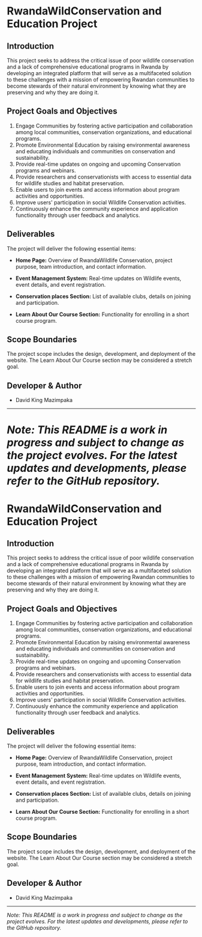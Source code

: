 # RwandaWildConservation and Education Project

## Introduction

This project seeks to address the critical issue of poor wildlife conservation and a lack of comprehensive educational programs in Rwanda by developing an integrated platform that will serve as a multifaceted solution to these challenges with a mission of empowering Rwandan communities to become stewards of their natural environment by knowing what they are preserving and why they are doing it.

## Project Goals and Objectives

1. Engage Communities by fostering active participation and collaboration among local communities, conservation organizations, and educational programs.
2. Promote Environmental Education by raising environmental awareness and educating individuals and communities on conservation and sustainability.
3. Provide real-time updates on ongoing and upcoming Conservation programs and webinars.
4. Provide researchers and conservationists with access to essential data for wildlife studies and habitat preservation.
5. Enable users to join events and access information about program activities and opportunities.
6. Improve users' participation in social Wildlife Conservation activities.
7. Continuously enhance the community experience and application functionality through user feedback and analytics.

## Deliverables

The project will deliver the following essential items:

- **Home Page:** Overview of RwandaWildlife Conservation, project purpose, team introduction, and contact information.

- **Event Management System:** Real-time updates on Wildlife events, event details, and event registration.

- **Conservation places Section:** List of available clubs, details on joining and participation.

- **Learn About Our Course Section:** Functionality for enrolling in a short course program.

## Scope Boundaries

The project scope includes the design, development, and deployment of the website. The Learn About Our Course section may be considered a stretch goal.

## Developer & Author

- David King Mazimpaka

---

*Note: This README is a work in progress and subject to change as the project evolves. For the latest updates and developments, please refer to the GitHub repository.*
=======
# RwandaWildConservation and Education Project

## Introduction

This project seeks to address the critical issue of poor wildlife conservation and a lack of comprehensive educational programs in Rwanda by developing an integrated platform that will serve as a multifaceted solution to these challenges with a mission of empowering Rwandan communities to become stewards of their natural environment by knowing what they are preserving and why they are doing it.

## Project Goals and Objectives

1. Engage Communities by fostering active participation and collaboration among local communities, conservation organizations, and educational programs.
2. Promote Environmental Education by raising environmental awareness and educating individuals and communities on conservation and sustainability.
3. Provide real-time updates on ongoing and upcoming Conservation programs and webinars.
4. Provide researchers and conservationists with access to essential data for wildlife studies and habitat preservation.
5. Enable users to join events and access information about program activities and opportunities.
6. Improve users' participation in social Wildlife Conservation activities.
7. Continuously enhance the community experience and application functionality through user feedback and analytics.

## Deliverables

The project will deliver the following essential items:

- **Home Page:** Overview of RwandaWildlife Conservation, project purpose, team introduction, and contact information.

- **Event Management System:** Real-time updates on Wildlife events, event details, and event registration.

- **Conservation places Section:** List of available clubs, details on joining and participation.

- **Learn About Our Course Section:** Functionality for enrolling in a short course program.

## Scope Boundaries

The project scope includes the design, development, and deployment of the website. The Learn About Our Course section may be considered a stretch goal.

## Developer & Author

- David King Mazimpaka

---

*Note: This README is a work in progress and subject to change as the project evolves. For the latest updates and developments, please refer to the GitHub repository.*
